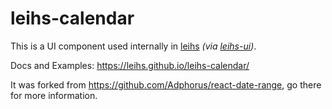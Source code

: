 # leihs-calendar

This is a UI component used internally in [leihs](https://github.com/leihs/leihs) _(via [leihs-ui](https://github.com/leihs/leihs-ui))_.

Docs and Examples: <https://leihs.github.io/leihs-calendar/>

It was forked from <https://github.com/Adphorus/react-date-range>,
go there for more information.
